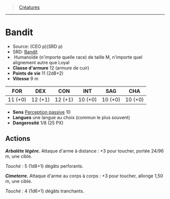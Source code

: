 ﻿---
!MonsterItem
Family: MonsterHD
Type: Humanoïde (n'importe quelle race)
Size: M
Alignment: n'importe quel alignement autre que Loyal
ArmorClass: 12 (armure de cuir)
HitPoints: 11 (2d8+2)
Speed: 9 m
Strength: 11 (+0)
Dexterity: 12 (+1)
Constitution: 12 (+1)
Intelligence: 10 (+0)
Wisdom: 10 (+0)
Charisma: 10 (+0)
Senses: '[Perception passive](hd_abilities_dexterity_perception_passive.md) 10'
Languages: une langue au choix (commun le plus souvent)
Challenge: 1/8 (25 PX)
Id: monsters_hd.md#bandit
ParentLink: monsters_hd.md#créatures
Name: Bandit
ParentName: Créatures
NameLevel: 1
AltName: '[Bandit](srd_monsters_bandit.md)'
Source: (CEO p)(SRD p)
Attributes:
  Name: Bandit
  Markdown: >+
    # <!--Name-->Bandit<!--/Name-->


    - Source: <!--Source-->(CEO p)(SRD p)<!--/Source-->

    - SRD: <!--AltName-->[Bandit](srd_monsters_bandit.md)<!--/AltName-->

    -  <!--Type-->Humanoïde (n'importe quelle race)<!--/Type--> de taille <!--Size-->M<!--/Size-->, <!--Alignment-->n'importe quel alignement autre que Loyal<!--/Alignment-->

    - **Classe d'armure** <!--ArmorClass-->12 (armure de cuir)<!--/ArmorClass-->

    - **Points de vie** <!--HitPoints-->11 (2d8+2)<!--/HitPoints-->

    - **Vitesse** <!--Speed-->9 m<!--/Speed-->


    |FOR|DEX|CON|INT|SAG|CHA|

    |---|---|---|---|---|---|

    |<!--Strength-->11 (+0)<!--/Strength-->|<!--Dexterity-->12 (+1)<!--/Dexterity-->|<!--Constitution-->12 (+1)<!--/Constitution-->|<!--Intelligence-->10 (+0)<!--/Intelligence-->|<!--Wisdom-->10 (+0)<!--/Wisdom-->|<!--Charisma-->10 (+0)<!--/Charisma-->|


    - **Sens** <!--Senses-->[Perception passive](hd_abilities_dexterity_perception_passive.md) 10<!--/Senses-->

    - **Langues** <!--Languages-->une langue au choix (commun le plus souvent)<!--/Languages-->

    - **Dangerosité** <!--Challenge-->1/8 (25 PX)<!--/Challenge-->


    ## Actions


    **_Arbalète légère._** Attaque d'arme à distance : +3 pour toucher, portée 24/96 m, une cible.


    _Touché :_ 5 (1d8+1) dégâts perforants.


    **_Cimeterre._** Attaque d'arme au corps à corps : +3 pour toucher, allonge 1,50 m, une cible.


    _Touché :_ 4 (1d6+1) dégâts tranchants.

  Source: (CEO p)(SRD p)
  AltName: '[Bandit](srd_monsters_bandit.md)'
  Type: Humanoïde (n'importe quelle race)
  Size: M
  Alignment: n'importe quel alignement autre que Loyal
  ArmorClass: 12 (armure de cuir)
  HitPoints: 11 (2d8+2)
  Speed: 9 m
  Strength: 11 (+0)
  Dexterity: 12 (+1)
  Constitution: 12 (+1)
  Intelligence: 10 (+0)
  Wisdom: 10 (+0)
  Charisma: 10 (+0)
  Senses: '[Perception passive](hd_abilities_dexterity_perception_passive.md) 10'
  Languages: une langue au choix (commun le plus souvent)
  Challenge: 1/8 (25 PX)
AttributesDictionary: >+
  Name: Bandit

  Markdown: >+

    # <!--Name-->Bandit<!--/Name-->





    - Source: <!--Source-->(CEO p)(SRD p)<!--/Source-->



    - SRD: <!--AltName-->[Bandit](srd_monsters_bandit.md)<!--/AltName-->



    -  <!--Type-->Humanoïde (n'importe quelle race)<!--/Type--> de taille <!--Size-->M<!--/Size-->, <!--Alignment-->n'importe quel alignement autre que Loyal<!--/Alignment-->



    - **Classe d'armure** <!--ArmorClass-->12 (armure de cuir)<!--/ArmorClass-->



    - **Points de vie** <!--HitPoints-->11 (2d8+2)<!--/HitPoints-->



    - **Vitesse** <!--Speed-->9 m<!--/Speed-->





    |FOR|DEX|CON|INT|SAG|CHA|



    |---|---|---|---|---|---|



    |<!--Strength-->11 (+0)<!--/Strength-->|<!--Dexterity-->12 (+1)<!--/Dexterity-->|<!--Constitution-->12 (+1)<!--/Constitution-->|<!--Intelligence-->10 (+0)<!--/Intelligence-->|<!--Wisdom-->10 (+0)<!--/Wisdom-->|<!--Charisma-->10 (+0)<!--/Charisma-->|





    - **Sens** <!--Senses-->[Perception passive](hd_abilities_dexterity_perception_passive.md) 10<!--/Senses-->



    - **Langues** <!--Languages-->une langue au choix (commun le plus souvent)<!--/Languages-->



    - **Dangerosité** <!--Challenge-->1/8 (25 PX)<!--/Challenge-->





    ## Actions





    **_Arbalète légère._** Attaque d'arme à distance : +3 pour toucher, portée 24/96 m, une cible.





    _Touché :_ 5 (1d8+1) dégâts perforants.





    **_Cimeterre._** Attaque d'arme au corps à corps : +3 pour toucher, allonge 1,50 m, une cible.





    _Touché :_ 4 (1d6+1) dégâts tranchants.



  Source: (CEO p)(SRD p)

  AltName: '[Bandit](srd_monsters_bandit.md)'

  Type: Humanoïde (n'importe quelle race)

  Size: M

  Alignment: n'importe quel alignement autre que Loyal

  ArmorClass: 12 (armure de cuir)

  HitPoints: 11 (2d8+2)

  Speed: 9 m

  Strength: 11 (+0)

  Dexterity: 12 (+1)

  Constitution: 12 (+1)

  Intelligence: 10 (+0)

  Wisdom: 10 (+0)

  Charisma: 10 (+0)

  Senses: '[Perception passive](hd_abilities_dexterity_perception_passive.md) 10'

  Languages: une langue au choix (commun le plus souvent)

  Challenge: 1/8 (25 PX)

---
> [Créatures](hd_monsters.md)

---

# Bandit

- Source: (CEO p)(SRD p)
- SRD: [Bandit](srd_monsters_bandit.md)
-  Humanoïde (n'importe quelle race) de taille M, n'importe quel alignement autre que Loyal
- **Classe d'armure** 12 (armure de cuir)
- **Points de vie** 11 (2d8+2)
- **Vitesse** 9 m

|FOR|DEX|CON|INT|SAG|CHA|
|---|---|---|---|---|---|
|11 (+0)|12 (+1)|12 (+1)|10 (+0)|10 (+0)|10 (+0)|

- **Sens** [Perception passive](hd_abilities_dexterity_perception_passive.md) 10
- **Langues** une langue au choix (commun le plus souvent)
- **Dangerosité** 1/8 (25 PX)

## Actions

**_Arbalète légère._** Attaque d'arme à distance : +3 pour toucher, portée 24/96 m, une cible.

_Touché :_ 5 (1d8+1) dégâts perforants.

**_Cimeterre._** Attaque d'arme au corps à corps : +3 pour toucher, allonge 1,50 m, une cible.

_Touché :_ 4 (1d6+1) dégâts tranchants.

